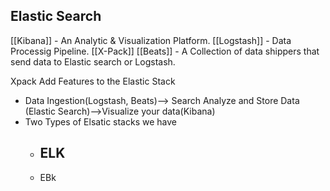 ## Elastic Search
[[Kibana]] - An Analytic & Visualization  Platform.
[[Logstash]] - Data Processig Pipeline. 
[[X-Pack]] 
[[Beats]] - A Collection of data shippers that send data to Elastic search or Logstash.




Xpack  Add Features to the Elastic Stack
- Data Ingestion(Logstash, Beats)--> Search Analyze and Store Data (Elastic Search)-->Visualize your data(Kibana)
- Two Types of Elsatic stacks we have
	- ELK
		- 
	- EBk
